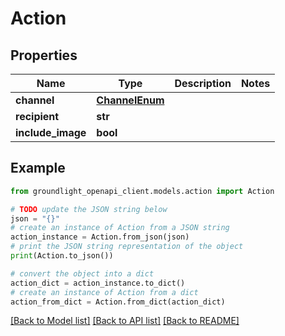 # Action


## Properties

Name | Type | Description | Notes
------------ | ------------- | ------------- | -------------
**channel** | [**ChannelEnum**](ChannelEnum.md) |  | 
**recipient** | **str** |  | 
**include_image** | **bool** |  | 

## Example

```python
from groundlight_openapi_client.models.action import Action

# TODO update the JSON string below
json = "{}"
# create an instance of Action from a JSON string
action_instance = Action.from_json(json)
# print the JSON string representation of the object
print(Action.to_json())

# convert the object into a dict
action_dict = action_instance.to_dict()
# create an instance of Action from a dict
action_from_dict = Action.from_dict(action_dict)
```
[[Back to Model list]](../README.md#documentation-for-models) [[Back to API list]](../README.md#documentation-for-api-endpoints) [[Back to README]](../README.md)


